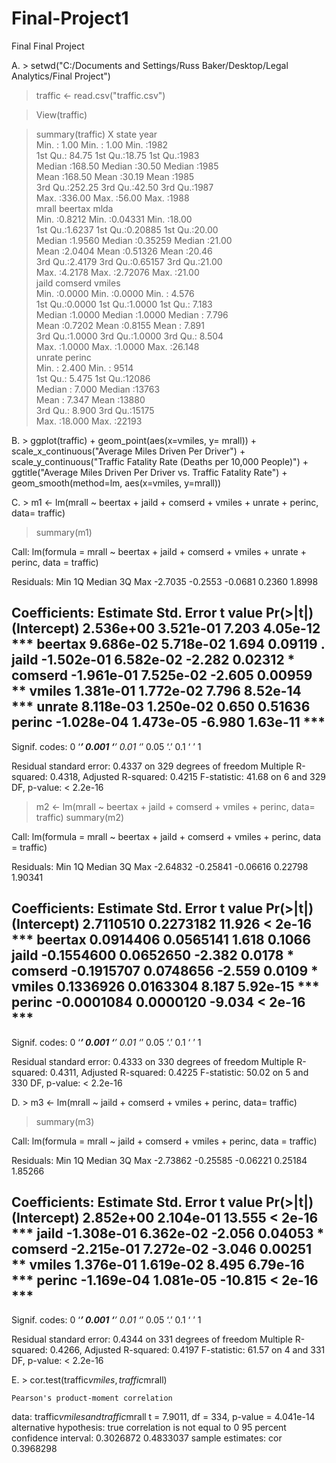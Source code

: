 Final-Project1
==============

Final Final Project

A. > setwd("C:/Documents and Settings/Russ Baker/Desktop/Legal Analytics/Final Project")

> traffic <- read.csv("traffic.csv")

> View(traffic)

> summary(traffic)
       X              state            year     
 Min.   :  1.00   Min.   : 1.00   Min.   :1982  
 1st Qu.: 84.75   1st Qu.:18.75   1st Qu.:1983  
 Median :168.50   Median :30.50   Median :1985  
 Mean   :168.50   Mean   :30.19   Mean   :1985  
 3rd Qu.:252.25   3rd Qu.:42.50   3rd Qu.:1987  
 Max.   :336.00   Max.   :56.00   Max.   :1988  
     mrall           beertax             mlda      
 Min.   :0.8212   Min.   :0.04331   Min.   :18.00  
 1st Qu.:1.6237   1st Qu.:0.20885   1st Qu.:20.00  
 Median :1.9560   Median :0.35259   Median :21.00  
 Mean   :2.0404   Mean   :0.51326   Mean   :20.46  
 3rd Qu.:2.4179   3rd Qu.:0.65157   3rd Qu.:21.00  
 Max.   :4.2178   Max.   :2.72076   Max.   :21.00  
     jaild           comserd           vmiles      
 Min.   :0.0000   Min.   :0.0000   Min.   : 4.576  
 1st Qu.:0.0000   1st Qu.:1.0000   1st Qu.: 7.183  
 Median :1.0000   Median :1.0000   Median : 7.796  
 Mean   :0.7202   Mean   :0.8155   Mean   : 7.891  
 3rd Qu.:1.0000   3rd Qu.:1.0000   3rd Qu.: 8.504  
 Max.   :1.0000   Max.   :1.0000   Max.   :26.148  
     unrate           perinc     
 Min.   : 2.400   Min.   : 9514  
 1st Qu.: 5.475   1st Qu.:12086  
 Median : 7.000   Median :13763  
 Mean   : 7.347   Mean   :13880  
 3rd Qu.: 8.900   3rd Qu.:15175  
 Max.   :18.000   Max.   :22193



B. > ggplot(traffic) + geom_point(aes(x=vmiles, y= mrall)) + scale_x_continuous("Average Miles Driven Per Driver") + scale_y_continuous("Traffic Fatality Rate (Deaths per 10,000 People)") + ggtitle("Average Miles Driven Per Driver vs. Traffic Fatality Rate") + geom_smooth(method=lm, aes(x=vmiles, y=mrall))




C. > m1 <- lm(mrall ~ beertax + jaild + comserd + vmiles + unrate + perinc, data= traffic)
> summary(m1)

Call:
lm(formula = mrall ~ beertax + jaild + comserd + vmiles + unrate + 
    perinc, data = traffic)

Residuals:
    Min      1Q  Median      3Q     Max 
-2.7035 -0.2553 -0.0681  0.2360  1.8998 

Coefficients:
              Estimate Std. Error t value Pr(>|t|)    
(Intercept)  2.536e+00  3.521e-01   7.203 4.05e-12 ***
beertax      9.686e-02  5.718e-02   1.694  0.09119 .  
jaild       -1.502e-01  6.582e-02  -2.282  0.02312 *  
comserd     -1.961e-01  7.525e-02  -2.605  0.00959 ** 
vmiles       1.381e-01  1.772e-02   7.796 8.52e-14 ***
unrate       8.118e-03  1.250e-02   0.650  0.51636    
perinc      -1.028e-04  1.473e-05  -6.980 1.63e-11 ***
---
Signif. codes:  0 ‘***’ 0.001 ‘**’ 0.01 ‘*’ 0.05 ‘.’ 0.1 ‘ ’ 1

Residual standard error: 0.4337 on 329 degrees of freedom
Multiple R-squared:  0.4318,	Adjusted R-squared:  0.4215 
F-statistic: 41.68 on 6 and 329 DF,  p-value: < 2.2e-16


> m2 <- lm(mrall ~ beertax + jaild + comserd + vmiles + perinc, data= traffic)
> summary(m2)

Call:
lm(formula = mrall ~ beertax + jaild + comserd + vmiles + perinc, 
    data = traffic)

Residuals:
     Min       1Q   Median       3Q      Max 
-2.64832 -0.25841 -0.06616  0.22798  1.90341 

Coefficients:
              Estimate Std. Error t value Pr(>|t|)    
(Intercept)  2.7110510  0.2273182  11.926  < 2e-16 ***
beertax      0.0914406  0.0565141   1.618   0.1066    
jaild       -0.1554600  0.0652650  -2.382   0.0178 *  
comserd     -0.1915707  0.0748656  -2.559   0.0109 *  
vmiles       0.1336926  0.0163304   8.187 5.92e-15 ***
perinc      -0.0001084  0.0000120  -9.034  < 2e-16 ***
---
Signif. codes:  0 ‘***’ 0.001 ‘**’ 0.01 ‘*’ 0.05 ‘.’ 0.1 ‘ ’ 1

Residual standard error: 0.4333 on 330 degrees of freedom
Multiple R-squared:  0.4311,	Adjusted R-squared:  0.4225 
F-statistic: 50.02 on 5 and 330 DF,  p-value: < 2.2e-16






D. > m3 <- lm(mrall ~ jaild + comserd + vmiles + perinc, data= traffic)
> summary(m3)

Call:
lm(formula = mrall ~ jaild + comserd + vmiles + perinc, data = traffic)

Residuals:
     Min       1Q   Median       3Q      Max 
-2.73862 -0.25585 -0.06221  0.25184  1.85266 

Coefficients:
              Estimate Std. Error t value Pr(>|t|)    
(Intercept)  2.852e+00  2.104e-01  13.555  < 2e-16 ***
jaild       -1.308e-01  6.362e-02  -2.056  0.04053 *  
comserd     -2.215e-01  7.272e-02  -3.046  0.00251 ** 
vmiles       1.376e-01  1.619e-02   8.495 6.79e-16 ***
perinc      -1.169e-04  1.081e-05 -10.815  < 2e-16 ***
---
Signif. codes:  0 ‘***’ 0.001 ‘**’ 0.01 ‘*’ 0.05 ‘.’ 0.1 ‘ ’ 1

Residual standard error: 0.4344 on 331 degrees of freedom
Multiple R-squared:  0.4266,	Adjusted R-squared:  0.4197 
F-statistic: 61.57 on 4 and 331 DF,  p-value: < 2.2e-16



E. > cor.test(traffic$vmiles, traffic$mrall)

	Pearson's product-moment correlation

data:  traffic$vmiles and traffic$mrall
t = 7.9011, df = 334, p-value = 4.041e-14
alternative hypothesis: true correlation is not equal to 0
95 percent confidence interval:
 0.3026872 0.4833037
sample estimates:
      cor 
0.3968298 

